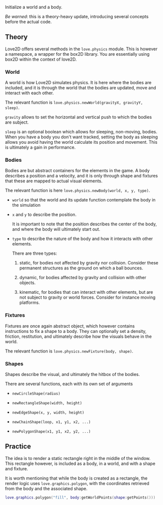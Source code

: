 Initialize a world and a body.

_Be warned_: this is a theory-heavy update, introducing several concepts before the actual code.

## Theory

Love2D offers several methods in the `love.physics` module. This is however a namespace, a wrapper for the box2D library. You are essentially using box2D within the context of love2D.

### World

A world is how Love2D simulates physics. It is here where the bodies are included, and it is through the world that the bodies are updated, move and interact with each other.

The relevant function is `love.physics.newWorld(gravityX, gravityY, sleep)`.

`gravity` allows to set the horizontal and vertical push to which the bodies are subject.

`sleep` is an optional boolean which allows for sleeping, non-moving, bodies. When you have a body you don't want tracked, setting the body as sleeping allows you avoid having the world calculate its position and movement. This is ultimately a gain in performance.

### Bodies

Bodies are but abstract containers for the elements in the game. A body describes a position and a velocity, and it is only through shape and fixtures that these are mapped to actual visual elements.

The relevant function is here `love.physics.newBody(world, x, y, type)`.

- `world` so that the world and its update function contemplate the body in the simulation

- `x` and `y` to describe the position.

  It is important to note that the position describes the center of the body, and where the body will ultimately start out.

- `type` to describe the nature of the body and how it interacts with other elements.

  There are three types:

  1. static, for bodies not affected by gravity nor collision. Consider these permanent structures as the ground on which a ball bounces.

  2. dynamic, for bodies affected by gravity and collision with other objects.

  3. kinematic, for bodies that can interact with other elements, but are not subject to gravity or world forces. Consider for instance moving platforms.

### Fixtures

Fixtures are once again abstract object, which however contains instructions to fix a shape to a body. They can optionally set a density, friction, restitution, and ultimately describe how the visuals behave in the world.

The relevant function is `love.physics.newFixture(body, shape)`.

### Shapes

Shapes describe the visual, and ultimately the hitbox of the bodies.

There are several functions, each with its own set of arguments

- `newCircleShape(radius)`

- `newRectangleShape(width, height)`

- `newEdgeShape(x, y, width, height)`

- `newChainShape(loop, x1, y1, x2, ...)`

- `newPolygonShape(x1, y1, x2, y2, ...)`

## Practice

The idea is to render a static rectangle right in the middle of the window. This rectangle however, is included as a body, in a world, and with a shape and fixture.

It is worth mentioning that while the body is created as a rectangle, the render logic uses `love.graphics.polygon`, with the coordinates retrieved from the body and the associated shape.

```lua
love.graphics.polygon("fill", body:getWorldPoints(shape:getPoints()))
```
